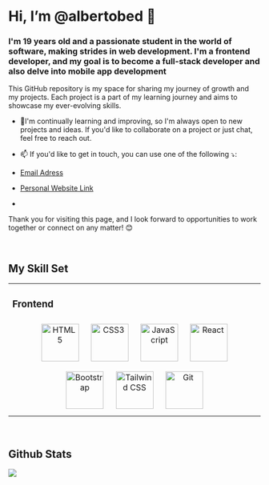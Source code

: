 

# Hi, I’m @albertobed 👋  

  

### I'm 19 years old and a passionate student in the world of software, making strides in web development. I'm a frontend developer, and my goal is to become a full-stack developer and also delve into mobile app development  
  

This GitHub repository is my space for sharing my journey of growth and my projects. Each project is a part of my learning journey and aims to showcase my ever-evolving skills.  
  

- 🌱I'm continually learning and improving, so I'm always open to new projects and ideas. If you'd like to collaborate on a project or just chat, feel free to reach out.  
  

- 📫 If you'd like to get in touch, you can use one of the following ⤵:


- <a href="mailto:albertobedir@gmail.com" class="">Email Adress</a>
- [Personal Website Link](https://bedirhan-arslanhan.netlify.app)  
  

- <p>
Thank you for visiting this page, and I look forward to opportunities to work together or connect on any matter! 😊
</p>
  
  

<br/>  


## My Skill Set  
<table><tr><td valign="top" width="100%">



### Frontend  
<div align="center">  
<a href="https://en.wikipedia.org/wiki/HTML5" target="_blank"><img style="margin: 10px" src="https://profilinator.rishav.dev/skills-assets/html5-original-wordmark.svg" alt="HTML5" height="75" /></a>  
<a href="https://www.w3schools.com/css/" target="_blank"><img style="margin: 10px" src="https://profilinator.rishav.dev/skills-assets/css3-original-wordmark.svg" alt="CSS3" height="75" /></a>  
<a href="https://www.javascript.com/" target="_blank"><img style="margin: 10px" src="https://profilinator.rishav.dev/skills-assets/javascript-original.svg" alt="JavaScript" height="75" /></a>  
<a href="https://reactjs.org/" target="_blank"><img style="margin: 10px" src="https://profilinator.rishav.dev/skills-assets/react-original-wordmark.svg" alt="React" height="75" /></a>  
<a href="https://getbootstrap.com/docs/3.4/javascript/" target="_blank"><img style="margin: 10px" src="https://profilinator.rishav.dev/skills-assets/bootstrap-plain.svg" alt="Bootstrap" height="75" /></a>  
<a href="https://www.tailwindcss.com/" target="_blank"><img style="margin: 10px" src="https://profilinator.rishav.dev/skills-assets/tailwindcss.svg" alt="Tailwind CSS" height="75" /></a>  
<a href="https://github.com/" target="_blank"><img style="margin: 10px" src="https://profilinator.rishav.dev/skills-assets/git-scm-icon.svg" alt="Git" height="75" /></a>  
</div>




</td></tr></table>  

<br/>  


## Github Stats  
<div align="left"><img src="https://github-readme-stats.vercel.app/api?username=albertobed&show_icons=true&count_private=true&hide_border=true" align="center" /></div>
<br />
